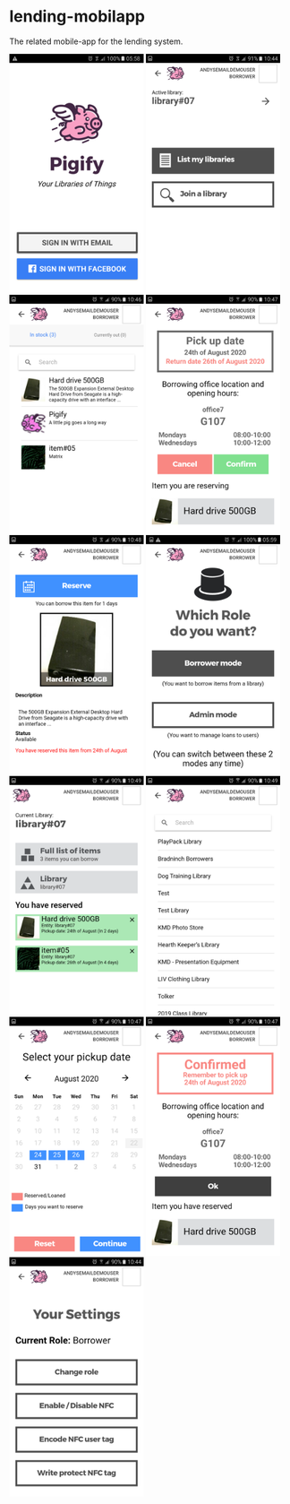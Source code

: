 # lending-mobilapp
The related mobile-app for the lending system.


<div class="row"> 
  <div class="column">
    <img src="https://github.com/ada024/lending-mobilapp/blob/master/screenshots/1_0login.png" style="width:240px">
    <img src="https://github.com/ada024/lending-mobilapp/blob/master/screenshots/3_0.png" style="width:240px">
    <img src="https://github.com/ada024/lending-mobilapp/blob/master/screenshots/4_0.png" style="width:240px">
    <img src="https://github.com/ada024/lending-mobilapp/blob/master/screenshots/4_2.png" style="width:240px">
    <img src="https://github.com/ada024/lending-mobilapp/blob/master/screenshots/4_23.png" style="width:240px">
    <img src="https://github.com/ada024/lending-mobilapp/blob/master/screenshots/8.png" style="width:240px">
  </div>
  <div class="column">
    <img src="https://github.com/ada024/lending-mobilapp/blob/master/screenshots/2.png" style="width:240px">
    <img src="https://github.com/ada024/lending-mobilapp/blob/master/screenshots/3_1.png" style="width:240px">
    <img src="https://github.com/ada024/lending-mobilapp/blob/master/screenshots/4_1.png" style="width:240px">
    <img src="https://github.com/ada024/lending-mobilapp/blob/master/screenshots/4_22.png" style="width:240px">
    <img src="https://github.com/ada024/lending-mobilapp/blob/master/screenshots/7.png" style="width:240px">
  </div>  
</div>

